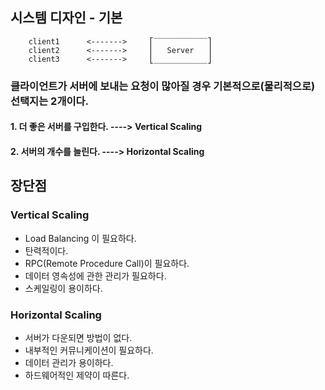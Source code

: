 ## 시스템 디자인 - 기본
```
    client1      <------->     ⎡‾‾‾‾‾‾‾‾‾‾‾‾⎤
    client2      <------->     ⎜   Server   ⎥
    client3      <------->     ⎣____________⎦
```

### 클라이언트가 서버에 보내는 요청이 많아질 경우 기본적으로(물리적으로) 선택지는 2개이다.
#### 1. 더 좋은 서버를 구입한다. ----> Vertical Scaling
#### 2. 서버의 개수를 늘린다. ----> Horizontal Scaling

## 장단점
### Vertical Scaling
- Load Balancing 이 필요하다.
- 탄력적이다.
- RPC(Remote Procedure Call)이 필요하다.
- 데이터 영속성에 관한 관리가 필요하다.
- 스케일링이 용이하다.

### Horizontal Scaling
- 서버가 다운되면 방법이 없다.
- 내부적인 커뮤니케이션이 필요하다.
- 데이터 관리가 용이하다.
- 하드웨어적인 제약이 따른다.